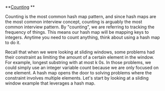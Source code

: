 ﻿**[Counting](https://leetcode.com/explore/interview/card/leetcodes-interview-crash-course-data-structures-and-algorithms/705/hashing/4512/) **

Counting is the most common hash map pattern, and since hash maps are the most common interview concept, counting is arguably the most common interview pattern. By "counting", we are referring to tracking the frequency of things. This means our hash map will be mapping keys to integers. Anytime you need to count anything, think about using a hash map to do it.

Recall that when we were looking at sliding windows, some problems had their constraint as limiting the amount of a certain element in the window. For example, longest substring with at most k 0s. In those problems, we could simply use an integer variable count because we are only focused on one element. A hash map opens the door to solving problems where the constraint involves multiple elements. Let's start by looking at a sliding window example that leverages a hash map.
